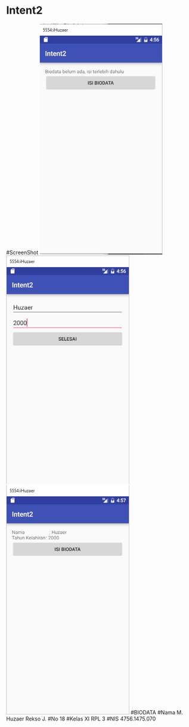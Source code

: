 # Intent2
#ScreenShot 
![ScreenShot](https://github.com/HuzaerRekso/Intent2/blob/master/Inten2.1.JPG "")
![ScreenShot](https://github.com/HuzaerRekso/Intent2/blob/master/Inten2.2.JPG "")
![ScreenShot](https://github.com/HuzaerRekso/Intent2/blob/master/Inten2.3.JPG "")
#BIODATA
#Nama
M. Huzaer Rekso J.
#No
18
#Kelas
XI RPL 3
#NIS
4756.1475.070
